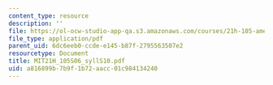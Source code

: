```yaml
---
content_type: resource
description: ''
file: https://ol-ocw-studio-app-qa.s3.amazonaws.com/courses/21h-105-american-classics-spring-2006/a816899b7b9f1b72aacc01c984134240_MIT21H_105S06_syllS10.pdf
file_type: application/pdf
parent_uid: 6dc6eeb0-ccde-e145-b87f-2795563507e2
resourcetype: Document
title: MIT21H_105S06_syllS10.pdf
uid: a816899b-7b9f-1b72-aacc-01c984134240
---
```

